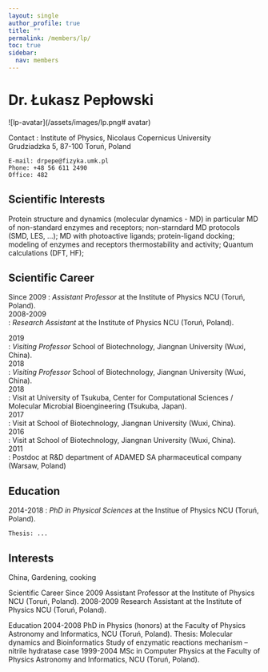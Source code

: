 ```yaml
---
layout: single
author_profile: true
title: ""
permalink: /members/lp/
toc: true
sidebar:
  nav: members
---
```


Dr. Łukasz Pepłowski
===================

![lp-avatar](/assets/images/lp.png# avatar)

Contact
:   Institute of Physics, Nicolaus Copernicus University  
    Grudziadzka 5, 87-100 Toruń, Poland  

    E-mail: drpepe@fizyka.umk.pl  
    Phone: +48 56 611 2490  
    Office: 482  

Scientific Interests
-----------------

Protein structure and dynamics (molecular dynamics - MD) in particular MD of non-standard enzymes and receptors;  non-starndard MD protocols (SMD, LES, ...); MD with photoactive ligands; protein-ligand docking; modeling of enzymes and receptors thermostability and activity; Quantum calculations (DFT, HF);

Scientific Career
-----------------

Since 2009
:   *Assistant Professor* at the Institute of Physics NCU (Toruń, Poland).  
2008-2009  
:   *Research Assistant* at the Institute of Physics NCU (Toruń, Poland).  

2019  
:   *Visiting Professor* School of Biotechnology, Jiangnan University (Wuxi, China).  
2018  
:   *Visiting Professor* School of Biotechnology, Jiangnan University (Wuxi, China).  
2018  
:   Visit at University of Tsukuba, Center for Computational Sciences / Molecular Microbial Bioengineering (Tsukuba, Japan).  
2017  
:   Visit at School of Biotechnology, Jiangnan University (Wuxi, China).  
2016  
:   Visit at School of Biotechnology, Jiangnan University (Wuxi, China).  
2011  
:   Postdoc at R&D department of ADAMED SA pharmaceutical company (Warsaw, Poland)  

Education
---------

2014-2018
:   *PhD in Physical Sciences* at the Institue of Physics NCU (Toruń, Poland).
  
    Thesis: ...    



Interests
---------

China, Gardening, cooking   


Scientific Career
Since 2009  Assistant Professor at the Institute of Physics NCU (Toruń, Poland).
2008-2009 Research Assistant at the Institute of Physics NCU (Toruń, Poland).



Education
2004-2008 PhD in Physics (honors) at the Faculty of Physics Astronomy and Informatics, NCU (Toruń, Poland).
Thesis: Molecular dynamics and Bioinformatics Study of enzymatic reactions mechanism – nitrile hydratase case
1999-2004 MSc in Computer Physics at the Faculty of Physics Astronomy and Informatics, NCU (Toruń, Poland).


